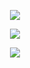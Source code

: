 
<p align="center">
  <img src="https://user-images.githubusercontent.com/67831664/119235481-65862500-bb50-11eb-9902-5da12bade6c7.png">
</p>

<p align="center">
  <img src="https://user-images.githubusercontent.com/67831664/119235392-f7d9f900-bb4f-11eb-9701-bdf2bfd0f7b6.png">
</p>


<p align="center">
  <img src="https://user-images.githubusercontent.com/67831664/119235539-a3834900-bb50-11eb-9b82-1d2c1fd87b76.png">
</p>
